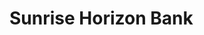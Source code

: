 <title>Sunrise Horizon Bank</title> <!-- Change here -->
   <h1><i class="fas fa-university"></i> Sunrise Horizon Bank</h1> <!-- And here -->
